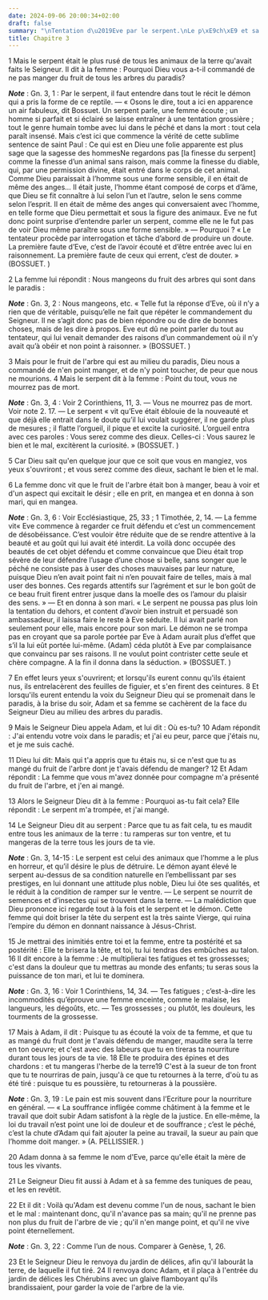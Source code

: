```yaml
---
date: 2024-09-06 20:00:34+02:00
draft: false
summary: "\nTentation d\u2019Eve par le serpent.\nLe p\xE9ch\xE9 et sa punition.\n"
title: Chapitre 3
---
```





1 Mais le serpent était le plus rusé de tous les animaux de la terre qu'avait faits le Seigneur. Il dit à la femme : Pourquoi Dieu vous a-t-il commandé de ne pas manger du fruit de tous les arbres du paradis?

***Note*** :  Gn. 3, 1 : Par le serpent, il faut entendre dans tout le récit le démon qui a pris la forme de ce reptile. ― « Osons le dire, tout a ici en apparence un air fabuleux, dit Bossuet. Un serpent parle, une femme écoute ; un homme si parfait et si éclairé se laisse entraîner à une tentation grossière ; tout le genre humain tombe avec lui dans le péché et dans la mort : tout cela paraît insensé. Mais c’est ici que commence la vérité de cette sublime sentence de saint Paul : Ce qui est en Dieu une folie apparente est plus sage que la sagesse des hommesNe regardons pas [la finesse du serpent] comme la finesse d’un animal sans raison, mais comme la finesse du diable, qui, par une permission divine, était entré dans le corps de cet animal. Comme Dieu paraissait à l’homme sous une forme sensible, il en était de même des anges… Il était juste, l’homme étant composé de corps et d’âme, que Dieu se fit connaître à lui selon l’un et l’autre, selon le sens comme selon l’esprit. Il en était de même des anges qui
conversaient avec l’homme, en telle forme que Dieu permettait et sous la figure des animaux. Eve ne fut donc point surprise d’entendre parler un serpent, comme elle ne le fut pas de voir Dieu même paraître sous une forme sensible. » ― Pourquoi ? « Le tentateur procède par interrogation et tâche d’abord de produire un doute. La première faute d’Eve, c’est de l’avoir écouté et d’être entrée avec lui en raisonnement. La première faute de ceux qui errent, c’est de douter. » (BOSSUET. )


2 La femme lui répondit : Nous mangeons du fruit des arbres qui sont dans le paradis :

***Note*** :  Gn. 3, 2 : Nous mangeons, etc. « Telle fut la réponse d’Eve, où il n’y a rien que de véritable, puisqu’elle ne fait que répéter le commandement du Seigneur. Il ne s’agit donc pas de bien répondre ou de dire de bonnes choses, mais de les dire à propos. Eve eut dû ne point parler du tout au tentateur, qui lui venait demander des raisons d’un commandement où il n’y avait qu’à obéir et non point à raisonner. » (BOSSUET. )

3 Mais pour le fruit de l'arbre qui est au milieu du paradis, Dieu nous a commandé de n'en point manger, et de n'y point toucher, de peur que nous ne mourions. 4 Mais le serpent dit à la femme : Point du tout, vous ne mourrez pas de mort.

***Note*** :  Gn. 3, 4 : Voir 2 Corinthiens, 11, 3. ― Vous ne mourrez pas de mort. Voir note 2. 17. ― Le serpent « vit qu’Eve était éblouie de la nouveauté et que déjà elle entrait dans le doute qu’il lui voulait suggérer, il ne garde plus de mesures ; il flatte l’orgueil, il pique et excite la curiosité. L’orgueil entra avec ces paroles : Vous serez comme des dieux. Celles-ci : Vous saurez le bien et le mal, excitèrent la curiosité. » (BOSSUET. )

5 Car Dieu sait qu'en quelque jour que ce soit que vous en mangiez, vos yeux s'ouvriront ; et vous serez comme des dieux, sachant le bien et le mal.


6 La femme donc vit que le fruit de l'arbre était bon à manger, beau à voir et d'un aspect qui excitait le désir ; elle en prit, en mangea et en donna à son mari, qui en mangea.

***Note*** :  Gn. 3, 6 : Voir Ecclésiastique, 25, 33 ; 1 Timothée, 2, 14. ― La femme vit« Eve commence à regarder ce fruit défendu et c’est un commencement de désobéissance. C’est vouloir être réduite que de se rendre attentive à la beauté et au goût qui lui avait été interdit. La voilà donc occupée des beautés de cet objet défendu et comme convaincue que Dieu était trop sévère de leur défendre l’usage d’une chose si belle, sans songer que le péché ne consiste pas à user des choses mauvaises par leur nature, puisque Dieu n’en avait point fait ni n’en pouvait faire de telles, mais à mal user des bonnes. Ces regards attentifs sur l’agrément et sur le bon goût de ce beau fruit firent entrer jusque dans la moelle des os l’amour du plaisir des sens. » ― Et en donna à son mari. « Le serpent ne poussa pas plus loin la tentation du dehors, et content d’avoir bien instruit et persuadé son ambassadeur, il laissa faire le reste à Eve séduite. Il lui avait parlé non seulement pour elle, mais encore pour son mari. Le démon ne se
trompa pas en croyant que sa parole portée par Eve à Adam aurait plus d’effet que s’il la lui eût portée lui-même. (Adam) céda plutôt à Eve par complaisance que convaincu par ses raisons. Il ne voulut point contrister cette seule et chère compagne. A la fin il donna dans la séduction. » (BOSSUET. )


7 En effet leurs yeux s'ouvrirent; et lorsqu'ils eurent connu qu'ils étaient nus, ils entrelacèrent des feuilles de figuier, et s'en firent des ceintures. 8 Et lorsqu'ils eurent entendu la voix du Seigneur Dieu qui se promenait dans le paradis, à la brise du soir, Adam et sa femme se cachèrent de la face du Seigneur Dieu au milieu des arbres du paradis.


9 Mais le Seigneur Dieu appela Adam, et lui dit : Où es-tu? 10 Adam répondit : J'ai entendu votre voix dans le paradis; et j'ai eu peur, parce que j'étais nu, et je me suis caché.


11 Dieu lui dit: Mais qui t'a appris que tu étais nu, si ce n'est que tu as mangé du fruit de l'arbre dont je t'avais défendu de manger? 12 Et Adam répondit : La femme que vous m'avez donnée pour compagne m'a présenté du fruit de l'arbre, et j'en ai mangé.


13 Alors le Seigneur Dieu dit à la femme : Pourquoi as-tu fait cela? Elle répondit : Le serpent m'a trompée, et j'ai mangé.


14 Le Seigneur Dieu dit au serpent : Parce que tu as fait cela, tu es maudit entre tous les animaux de la terre : tu ramperas sur ton ventre, et tu mangeras de la terre tous les jours de ta vie.

***Note*** :  Gn. 3, 14-15 : Le serpent est celui des animaux que l’homme a le plus en horreur, et qu’il désire le plus de détruire. Le démon ayant élevé le serpent au-dessus de sa condition naturelle en l’embellissant par ses prestiges, en lui donnant une attitude plus noble, Dieu lui ôte ses qualités, et le réduit à la condition de ramper sur le ventre. ― Le serpent se nourrit de semences et d’insectes qui se trouvent dans la terre. ― La malédiction que Dieu prononce ici regarde tout à la fois et le serpent et le démon. Cette femme qui doit briser la tête du serpent est la très sainte Vierge, qui ruina l’empire du démon en donnant naissance à Jésus-Christ.

15 Je mettrai des inimitiés entre toi et la femme, entre ta postérité et sa postérité : Elle te brisera la tête, et toi, tu lui tendras des embûches au talon. 16 Il dit encore à la femme : Je multiplierai tes fatigues et tes grossesses; c'est dans la douleur que tu mettras au monde des enfants; tu seras sous la puissance de ton mari, et lui te dominera.

***Note*** :  Gn. 3, 16 : Voir 1 Corinthiens, 14, 34. ― Tes fatigues ; c’est-à-dire les incommodités qu’éprouve une femme enceinte, comme le malaise, les langueurs, les dégoûts, etc. ― Tes grossesses ; ou plutôt, les douleurs, les tourments de la grossesse.


17 Mais à Adam, il dit : Puisque tu as écouté la voix de ta femme, et que tu as mangé du fruit dont je t'avais défendu de manger, maudite sera la terre en ton oeuvre; et c'est avec des labeurs que tu en tireras ta nourriture durant tous les jours de ta vie. 18 Elle te produira des épines et des chardons : et tu mangeras l'herbe de la terre19 C'est à la sueur de ton front que tu te nourriras de pain, jusqu'à ce que tu retournes à la terre, d'où tu as été tiré : puisque tu es poussière, tu retourneras à la poussière.

***Note*** :  Gn. 3, 19 : Le pain est mis souvent dans l’Ecriture pour la nourriture en général. ― « La souffrance infligée comme châtiment à la femme et le travail que doit subir Adam satisfont à la règle de la justice. En elle-même, la loi du travail n’est point une loi de douleur et de souffrance ; c’est le péché, c’est la chute d’Adam qui fait ajouter la peine au travail, la sueur au pain que l’homme doit manger. » (A. PELLISSIER. )


20 Adam donna à sa femme le nom d'Eve, parce qu'elle était la mère de tous les vivants.


21 Le Seigneur Dieu fit aussi à Adam et à sa femme des tuniques de peau, et les en revêtit.


22 Et il dit : Voilà qu'Adam est devenu comme l'un de nous, sachant le bien et le mal : maintenant donc, qu'il n'avance pas sa main; qu'il ne prenne pas non plus du fruit de l'arbre de vie ; qu'il n'en mange point, et qu'il ne vive point éternellement.

***Note*** :  Gn. 3, 22 : Comme l’un de nous. Comparer à Genèse, 1, 26.

23 Et le Seigneur Dieu le renvoya du jardin de délices, afin qu'il labourât la terre, de laquelle il fut tiré. 24 Il renvoya donc Adam, et il plaça à l'entrée du jardin de délices les Chérubins avec un glaive flamboyant qu'ils brandissaient, pour garder la voie de l'arbre de la vie.

